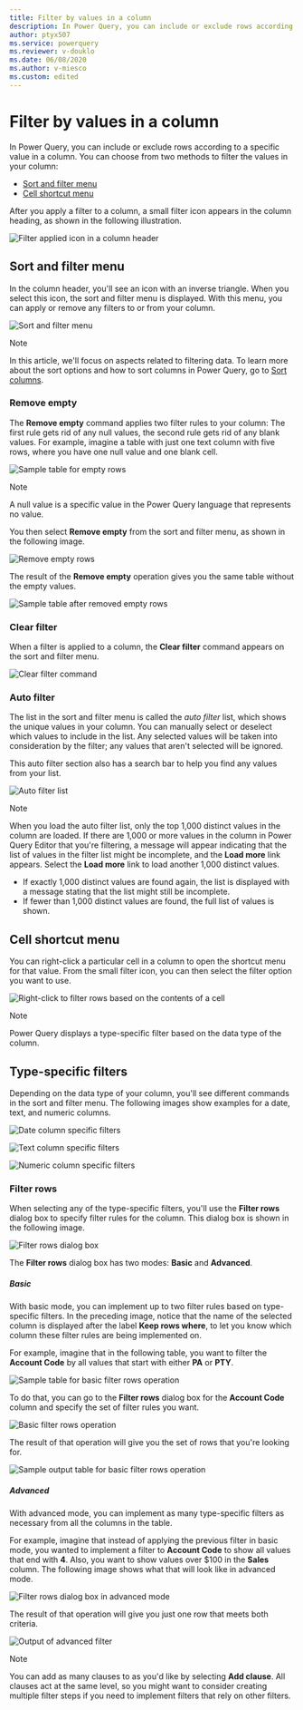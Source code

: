 ```yaml
---
title: Filter by values in a column
description: In Power Query, you can include or exclude rows according to a specific value by using any of the filter commands in a column.
author: ptyx507
ms.service: powerquery
ms.reviewer: v-douklo
ms.date: 06/08/2020
ms.author: v-miesco
ms.custom: edited
---
```


# Filter by values in a column
<!--Edit to title suggested, to match filter-row-position.-->
In Power Query, you can include or exclude rows according to a specific value in a column. You can choose from two methods to filter the values in your column:
<!--These introduction should be rewritten to mention that type-specific filters are also covered. The two ways of accessing the filters aren't as interesting. This is another example of how describing the UI and describing what the reader wants to know are often at odds with each other.-->
* [Sort and filter menu](#sort-and-filter-menu)
* [Cell shortcut menu](#right-click)

After you apply a filter to a column, a small filter icon appears in the column heading, as shown in the following illustration.

![Filter applied icon in a column header](images/me-filter-values-filter-icon.png "Filter applied icon in a column header")

## Sort and filter menu

In the column header, you'll see an icon with an inverse triangle. When you select this icon, the sort and filter menu is displayed. With this menu, you can apply or remove any filters to or from your column.

![Sort and filter menu](images/me-filter-values-sort-filter-menu.png "Sort and filter menu")

> [!NOTE]
> In this article, we'll focus on aspects related to filtering data. To learn more about the sort options and how to sort columns in Power Query, go to [Sort columns](sort-columns.md).  

### Remove empty

The **Remove empty** command applies two filter rules to your column: The first rule gets rid of any null values, the second rule gets rid of any blank values. For example, imagine a table with just one text column with five rows, where you have one null value and one blank cell.

![Sample table for empty rows](images/me-filter-values-sample-for-empty-rows.png "needs detailed alt text")

> [!NOTE]
> A null value is a specific value in the Power Query language that represents no value.

You then select **Remove empty** from the sort and filter menu, as shown in the following image.

![Remove empty rows](images/me-filter-values-remove-empty.png "Remove empty rows")
<!-- You don't need to document every way to do something, every time. Suggest deleting the following:
You can also select this option from the **Home** tab in the **Reduce Rows** group in the **Remove Rows** drop-down options, as shown in the next image.
![Remove empty rows option in Home tab](images/me-filter-values-remove-rows-empty.png "Remove empty rows option in Home tab")
-->
The result of the **Remove empty** operation gives you the same table without the empty values.

![Sample table after removed empty rows](images/me-filter-values-after-remove-empty.png "needs detailed alt text")

### Clear filter

When a filter is applied to a column, the **Clear filter** command appears on the sort and filter menu.

![Clear filter command](images/me-filter-values-clear-filter.png "Clear filter command")

### Auto filter

The list in the sort and filter menu is called the *auto filter* list, which shows the unique values in your column. You can manually select or deselect which values to include in the list. Any selected values will be taken into consideration by the filter; any values that aren't selected will be ignored.<!--Edit okay? I don't know what "taken into consideration" means here. If you mean that the filter will operate only on the values with check marks, it seems misleading to say that the unselected values will be "filtered out."-->

This auto filter section also has a search bar to help you find any values from your list.

![Auto filter list](images/me-filter-values-auto-filter-menu.png "Auto filter list")

> [!NOTE]
> When you load the auto filter list, only the top 1,000 distinct values in the column are loaded. If there are 1,000 or more<!--This is ambiguous; what happens if this first load is exactly 1,000? Should the previous sentence say "only the top 999 distinct values"?--> values in the column in Power Query Editor that you're filtering, a message will appear indicating that the list of values in the filter list might be incomplete, and the **Load more** link appears. Select the **Load more** link to load another 1,000 distinct values.
>
> * If exactly 1,000 distinct values are found again, the list is displayed with a message stating that the list might still be incomplete.
> * If fewer than 1,000 distinct values are found, the full list of values is shown.

## Cell shortcut menu

You can right-click a particular cell in a column to open the shortcut menu for that value. From the small filter icon<!--Should this be "Point to the small filter icon, and then select..."?-->, you can then select the filter option you want to use.

![Right-click to filter rows based on the contents of a cell](images/me-filter-values-right-click.png "Right-click to filter rows based on the contents of a cell")

> [!NOTE]
> Power Query displays a type-specific filter based on the data type of the column.

## Type-specific filters

Depending on the data type of your column, you'll see different commands in the sort and filter menu. The following images show examples for a date, text, and numeric columns.

![Date column specific filters](images/me-filter-values-date-column.png "needs detailed alt text")

![Text column specific filters](images/me-filter-values-text-column.png "needs detailed alt text")

![Numeric column specific filters](images/me-filter-values-numeric-column.png "needs detailed alt text")

### Filter rows

When selecting any of the type-specific filters, you'll use the **Filter rows** dialog box to specify filter rules for the column. This dialog box is shown in the following image.

![Filter rows dialog box](images/me-filter-values-filter-rows-window.png "needs detailed alt text")

The **Filter rows** dialog box has two modes: **Basic** and **Advanced**.

##### Basic

With basic mode, you can implement up to two filter rules based on type-specific filters. In the preceding image, notice that the name of the selected column is displayed after the label **Keep rows where**, to let you know which column these filter rules are being implemented on.

For example, imagine that in the following table, you want to filter the **Account Code** by all values that start with either **PA** or **PTY**.

![Sample table for basic filter rows operation](images/me-filter-values-sample-table.png "needs detailed alt text")

To do that, you can go to the **Filter rows** dialog box for the **Account Code** column and specify the set of filter rules you want.

![Basic filter rows operation](images/me-filter-values-filter-rows-window-basic-mode.png "needs detailed alt text")

The result of that operation will give you the set of rows that you're looking for.

![Sample output table for basic filter rows operation](images/me-filter-values-filter-rows-window-basic-mode-output.png "needs detailed alt text")

##### Advanced

With advanced mode, you can implement as many type-specific filters as necessary from all the columns in the table.

For example, imagine that instead of applying the previous filter in basic mode, you wanted to implement a filter to **Account Code** to show all values that end with **4**. Also, you want to show values over $100 in the **Sales** column. The following image shows what that will look like in advanced mode.

![Filter rows dialog box in advanced mode](images/me-filter-values-filter-rows-window-advanced-mode.png "needs detailed alt text")

The result of that operation will give you just one row that meets both criteria.

![Output of advanced filter](images/me-filter-values-filter-rows-window-advanced-mode-output.png "needs detailed alt text")

> [!NOTE]
> You can add as many clauses to as you'd like by selecting **Add clause**. All clauses act at the same level, so you might want to consider creating multiple filter steps if you need to implement filters that rely on other filters.
